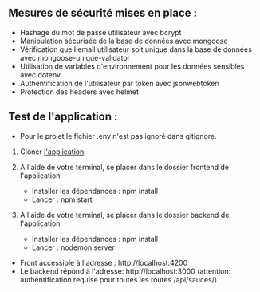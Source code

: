 <h2>Mesures de sécurité mises en place :</h2>

- Hashage du mot de passe utilisateur avec bcrypt
- Manipulation sécurisée de la base de données avec mongoose
- Vérification que l'email utilisateur soit unique dans la base de données avec mongoose-unique-validator
- Utilisation de variables d'environnement pour les données sensibles avec dotenv
- Authentification de l'utilisateur par token avec jsonwebtoken
- Protection des headers avec helmet


<h2>Test de l'application :</h2>

- Pour le projet le fichier .env n'est pas ignoré dans gitignore.

1. Cloner <a href='https://github.com/ISANKOI/MartinJeremy_6_25082022'>l'application</a>.

2. A l'aide de votre terminal, se placer dans le dossier frontend de l'application
    - Installer les dépendances : npm install
    - Lancer : npm start

3. A l'aide de votre terminal, se placer dans le dossier backend de l'application
    - Installer les dépendances : npm install
    - Lancer : nodemon server

- Front accessible à l'adresse : http://localhost:4200
- Le backend répond à l'adresse: http://localhost:3000 (attention: authentification requise pour toutes les routes /api/sauces/)
